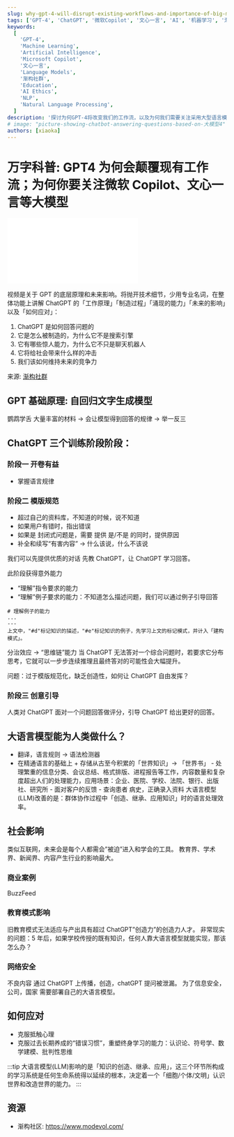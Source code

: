```yaml
---
slug: why-gpt-4-will-disrupt-existing-workflows-and-importance-of-big-models-like-microsoft-copilot-wenxinyiyin
tags: ['GPT-4', 'ChatGPT', '微软Copilot', '文心一言', 'AI', '机器学习', '渐构社群']
keywords:
  [
    'GPT-4',
    'Machine Learning',
    'Artificial Intelligence',
    'Microsoft Copilot',
    '文心一言',
    'Language Models',
    '渐构社群',
    'Education',
    'AI Ethics',
    'NLP',
    'Natural Language Processing',
  ]
description: '探讨为何GPT-4将改变我们的工作流，以及为何我们需要关注采用大型语言模型的创新，如微软Copilot和文心一言。从不同视角介绍GPT-4，包括其工作原理、制造过程、潜在的能力，以及可能带来的社会影响。为各领域，如教育、科学、新闻和在线内容产生行业，提供解决未来挑战的策略。'
# image: "picture-showing-chatbot-answering-questions-based-on-大模型4"
authors: [xiaoka]
---
```


# 万字科普: GPT4 为何会颠覆现有工作流；为何你要关注微软 Copilot、文心一言等大模型

<iframe src="//player.bilibili.com/player.html?aid=653520954&bvid=BV1MY4y1R7EN&cid=1054910356&p=1" scrolling="no" border="0" frameBorder="no" framespacing="0" allowFullScreen> </iframe>

视频是关于 GPT 的底层原理和未来影响。将抛开技术细节，少用专业名词，在整体功能上讲解 ChatGPT 的「工作原理」「制造过程」「涌现的能力」「未来的影响」以及「如何应对」：

1. ChatGPT 是如何回答问题的
2. 它是怎么被制造的，为什么它不是搜索引擎
3. 它有哪些惊人能力，为什么它不只是聊天机器人
4. 它将给社会带来什么样的冲击
5. 我们该如何维持未来的竞争力

来源: [渐构社群](https://www.modevol.com/)

<!--truncate-->

## GPT 基础原理: 自回归文字生成模型

鹦鹉学舌
大量丰富的材料 → 会让模型得到回答的规律 → 举一反三

## ChatGPT 三个训练阶段阶段：

### 阶段一 开卷有益

- 掌握语言规律

### 阶段二 模版规范

- 超过自己的资料库，不知道的时候，说不知道
- 如果用户有错时，指出错误
- 如果是 封闭式问题是，需要 提供 是/不是 的同时，提供原因
- 补全和续写“有害内容” → 什么该说，什么不该说

我们可以先提供优质的对话 先教 ChatGPT，让 ChatGPT 学习回答。

此阶段获得意外能力

- “理解”指令要求的能力
- “理解”例子要求的能力：不知道怎么描述问题，我们可以通过例子引导回答

```
# 理解例子的能力
...
---
上文中，"#d"标记知识的描述，"#e"标记知识的例子，先学习上文的标记模式，并计入「建构模式」。
```

分治效应 → “思维链”能力
当 ChatGPT 无法答对一个综合问题时，若要求它分布思考，它就可以一步步连续推理且最终答对的可能性会大幅提升。

问题：过于模版规范化，缺乏创造性，如何让 ChatGPT 自由发挥？

### 阶段三 创意引导

人类对 ChatGPT 面对一个问题回答做评分，引导 ChatGPT 给出更好的回答。

## 大语言模型能为人类做什么？

- 翻译，语言规则 → 语法检测器
- 在精通语言的基础上 + 存储从古至今积累的「世界知识」→ 「世界书」 - 处理繁重的信息分类、会议总结、格式排版、进程报告等工作，内容数量和复杂度超出人们的处理能力，应用场景：企业、医院、学校、法院、银行、出版社、研究所 - 面对客户的反馈 - 查询患者 病史，正确录入资料
  大语言模型(LLM)改善的是：群体协作过程中「创造、继承、应用知识」时的语言处理效率。

## 社会影响

类似互联网，未来会是每个人都需会”被迫”进入和学会的工具。
教育界、学术界、新闻界、内容产生行业的影响最大。

### 商业案例

BuzzFeed

### 教育模式影响

旧教育模式无法适应与产出具有超过 ChatGPT”创造力”的创造力人才。
非常现实的问题：5 年后，如果学校传授的既有知识，任何人靠大语言模型就能实现，那该怎么办？

### 网络安全

不良内容 通过 ChatGPT 上传播，创造，chatGPT 提问被泄漏。
为了信息安全，公司，国家 需要部署自己的大语言模型。

## 如何应对

- 克服抵触心理
- 克服过去长期养成的“错误习惯”，重塑终身学习的能力：认识论、符号学、数学建模、批判性思维

:::tip
大语言模型(LLM)影响的是「知识的创造、继承、应用」，这三个环节所构成的学习系统是任何生命系统得以延续的根本，决定着一个「细胞/个体/文明」认识世界和改造世界的能力。
:::

## 资源

- 渐构社区: https://www.modevol.com/
